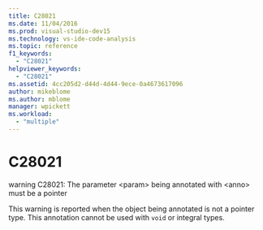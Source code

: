 ```yaml
---
title: C28021
ms.date: 11/04/2016
ms.prod: visual-studio-dev15
ms.technology: vs-ide-code-analysis
ms.topic: reference
f1_keywords:
  - "C28021"
helpviewer_keywords:
  - "C28021"
ms.assetid: 4cc205d2-d44d-4d44-9ece-0a4673617096
author: mikeblome
ms.author: mblome
manager: wpickett
ms.workload:
  - "multiple"
---
```

# C28021
warning C28021: The parameter \<param> being annotated with \<anno> must be a pointer

 This warning is reported when the object being annotated is not a pointer type. This annotation cannot be used with `void` or integral types.